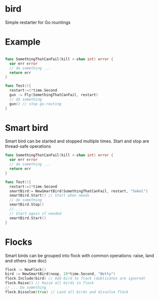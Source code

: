 # bird
Simple restarter for Go rountings

# Example

```go

func SomethingThatCanFail(kill <-chan int) error {
  var err error
  // do something ...
  return err
}

func Test(){
  restart:=1*time.Second
  gun := Fly(SomethingThatCanFail, restart)
  // do something
  gun() // stop go-routing
}
```

# Smart bird

Smart bird can be started and stopped multiple times. Start and stop are thread-safe operations


```go
func SomethingThatCanFail(kill <-chan int) error {
  var err error
  // do something ...
  return err
}

func Test(){
  restart:=1*time.Second
  smartBird:= NewSmartBird(SomethingThatCanFail, restart, "Sokol")
  smartBird.Start() // Start when needs
  // do something
  smartBird.Stop()
  //....
  // Start again if needed
  smartBird.Start()
}
```

# Flocks

Smart birds can be grouped into flock with common operations: raise, land and others (see doc)

```go
flock := NewFlock()
bird := NewSmartBird(noop, 20*time.Second, "Betty")
flock.Include(bird) // Add bird to flock (dublicates are ignored)
flock.Raise() // Raise all birds in flock
// ... Do something
flock.Dissolve(true) // Land all birds and dissolve flock
```
